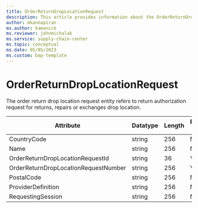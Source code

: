 ```yaml
---
title: OrderReturnDropLocationRequest
description: This article provides information about the OrderReturnDropLocationRequest entity.
author: mkannapiran
ms.author: kamanick
ms.reviewer: johnmichalak
ms.service: supply-chain-center
ms.topic: conceptual
ms.date: 05/05/2023
ms.custom: bap-template
---
```


# **OrderReturnDropLocationRequest**

The order return drop location request entity refers to return authorization request for returns, repairs or exchanges drop location.


|	Attribute	|	Datatype	|	Length	|	Primary Key	|	Description	|
|---------------|--------|------|----------|-----------|
|	CountryCode	|	string	|	256	|	No	|	#N/A	|
|	Name	|	string	|	256	|	No	|	#N/A	|
|	OrderReturnDropLocationRequestId	|	string	|	36	|	Yes	|	#N/A	|
|	OrderReturnDropLocationRequestNumber	|	string	|	256	|	Yes	|	#N/A	|
|	PostalCode	|	string	|	256	|	No	|	#N/A	|
|	ProviderDefinition	|	string	|	256	|	No	|	#N/A	|
|	RequestingSession	|	string	|	256	|	No	|	#N/A	|
